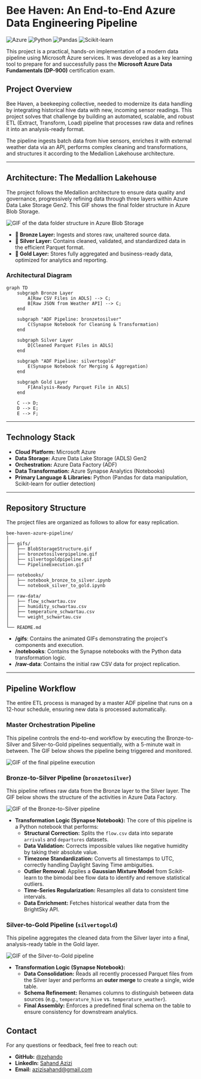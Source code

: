 # Bee Haven: An End-to-End Azure Data Engineering Pipeline

![Azure](https://img.shields.io/badge/Azure-0078D4?style=for-the-badge&logo=microsoftazure&logoColor=white)
![Python](https://img.shields.io/badge/Python-3776AB?style=for-the-badge&logo=python&logoColor=white)
![Pandas](https://img.shields.io/badge/Pandas-150458?style=for-the-badge&logo=pandas&logoColor=white)
![Scikit-learn](https://img.shields.io/badge/scikit--learn-F7931E?style=for-the-badge&logo=scikit-learn&logoColor=white)

This project is a practical, hands-on implementation of a modern data pipeline using Microsoft Azure services. It was developed as a key learning tool to prepare for and successfully pass the **Microsoft Azure Data Fundamentals (DP-900)** certification exam.

## Project Overview

Bee Haven, a beekeeping collective, needed to modernize its data handling by integrating historical hive data with new, incoming sensor readings. This project solves that challenge by building an automated, scalable, and robust ETL (Extract, Transform, Load) pipeline that processes raw data and refines it into an analysis-ready format.

The pipeline ingests batch data from hive sensors, enriches it with external weather data via an API, performs complex cleaning and transformations, and structures it according to the Medallion Lakehouse architecture.

***

## Architecture: The Medallion Lakehouse

The project follows the Medallion architecture to ensure data quality and governance, progressively refining data through three layers within Azure Data Lake Storage Gen2. This GIF shows the final folder structure in Azure Blob Storage.

![GIF of the data folder structure in Azure Blob Storage](./gifs/BlobStorageStructure.gif)

* **🥉 Bronze Layer:** Ingests and stores raw, unaltered source data.
* **🥈 Silver Layer:** Contains cleaned, validated, and standardized data in the efficient Parquet format.
* **🥇 Gold Layer:** Stores fully aggregated and business-ready data, optimized for analytics and reporting.

### Architectural Diagram
```mermaid
graph TD
    subgraph Bronze Layer
        A[Raw CSV Files in ADLS] --> C;
        B[Raw JSON from Weather API] --> C;
    end

    subgraph "ADF Pipeline: bronzetosilver"
        C(Synapse Notebook for Cleaning & Transformation)
    end

    subgraph Silver Layer
        D[Cleaned Parquet Files in ADLS]
    end

    subgraph "ADF Pipeline: silvertogold"
        E(Synapse Notebook for Merging & Aggregation)
    end

    subgraph Gold Layer
        F[Analysis-Ready Parquet File in ADLS]
    end

    C --> D;
    D --> E;
    E --> F;
```
***

## Technology Stack
* **Cloud Platform:** Microsoft Azure
* **Data Storage:** Azure Data Lake Storage (ADLS) Gen2
* **Orchestration:** Azure Data Factory (ADF)
* **Data Transformation:** Azure Synapse Analytics (Notebooks)
* **Primary Language & Libraries:** Python (Pandas for data manipulation, Scikit-learn for outlier detection)

***

## Repository Structure

The project files are organized as follows to allow for easy replication.

```
bee-haven-azure-pipeline/
│
├── gifs/
│   ├── BlobStorageStructure.gif
│   ├── bronzetosilverpipeline.gif
│   ├── silvertogoldpipeline.gif
│   └── PipelineExecution.gif
│
├── notebooks/
│   ├── notebook_bronze_to_silver.ipynb
│   └── notebook_silver_to_gold.ipynb
│
├── raw-data/
│   ├── flow_schwartau.csv
│   ├── humidity_schwartau.csv
│   ├── temperature_schwartau.csv
│   └── weight_schwartau.csv
│
└── README.md
```
* **/gifs**: Contains the animated GIFs demonstrating the project's components and execution.
* **/notebooks**: Contains the Synapse notebooks with the Python data transformation logic.
* **/raw-data**: Contains the initial raw CSV data for project replication.

***

## Pipeline Workflow

The entire ETL process is managed by a master ADF pipeline that runs on a 12-hour schedule, ensuring new data is processed automatically.

### Master Orchestration Pipeline
This pipeline controls the end-to-end workflow by executing the Bronze-to-Silver and Silver-to-Gold pipelines sequentially, with a 5-minute wait in between. The GIF below shows the pipeline being triggered and monitored.

![GIF of the final pipeline execution](./gifs/PipelineExecution.gif)

### Bronze-to-Silver Pipeline (`bronzetosilver`)
This pipeline refines raw data from the Bronze layer to the Silver layer. The GIF below shows the structure of the activities in Azure Data Factory.

![GIF of the Bronze-to-Silver pipeline](./gifs/bronzetosilverpipeline.gif)

* **Transformation Logic (Synapse Notebook):** The core of this pipeline is a Python notebook that performs:
    * **Structural Correction:** Splits the `flow.csv` data into separate `arrivals` and `departures` datasets.
    * **Data Validation:** Corrects impossible values like negative humidity by taking their absolute value.
    * **Timezone Standardization:** Converts all timestamps to UTC, correctly handling Daylight Saving Time ambiguities.
    * **Outlier Removal:** Applies a **Gaussian Mixture Model** from Scikit-learn to the bimodal bee flow data to identify and remove statistical outliers.
    * **Time-Series Regularization:** Resamples all data to consistent time intervals.
    * **Data Enrichment:** Fetches historical weather data from the BrightSky API.

### Silver-to-Gold Pipeline (`silvertogold`)
This pipeline aggregates the cleaned data from the Silver layer into a final, analysis-ready table in the Gold layer.

![GIF of the Silver-to-Gold pipeline](./gifs/silvertogoldpipeline.gif)

* **Transformation Logic (Synapse Notebook):**
    * **Data Consolidation:** Reads all recently processed Parquet files from the Silver layer and performs an **outer merge** to create a single, wide table.
    * **Schema Refinement:** Renames columns to distinguish between data sources (e.g., `temperature_hive` vs. `temperature_weather`).
    * **Final Assembly:** Enforces a predefined final schema on the table to ensure consistency for downstream analytics.

## Contact

For any questions or feedback, feel free to reach out:

* **GitHub:** [@zehando](https://github.com/zehando)
* **LinkedIn:** [Sahand Azizi](https://www.linkedin.com/in/sahandazizi/)
* **Email:** azizisahand@gmail.com
